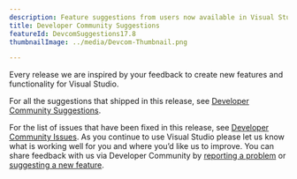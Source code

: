 ```yaml
---
description: Feature suggestions from users now available in Visual Studio!
title: Developer Community Suggestions
featureId: DevcomSuggestions17.8
thumbnailImage: ../media/Devcom-Thumbnail.png

---
```



Every release we are inspired by your feedback to create new features and functionality for Visual Studio.

For all the suggestions that shipped in this release, see [Developer Community Suggestions](https://developercommunity.visualstudio.com/VisualStudio?q=%5BFixed+In%3A+Visual+Studio+2022+version+17.8%5D&ftype=idea).

For the list of issues that have been fixed in this release, see [Developer Community Issues](https://developercommunity.visualstudio.com/VisualStudio?q=%5BFixed+In%3A+Visual+Studio+2022+version+17.8%5D&ftype=problem).
As you continue to use Visual Studio please let us know what is working well for you and where you’d like us to improve. You can share feedback with us via Developer Community by [reporting a problem](https://learn.microsoft.com/visualstudio/ide/how-to-report-a-problem-with-visual-studio) or [suggesting a new feature](https://developercommunity.visualstudio.com/VisualStudio/suggest).
